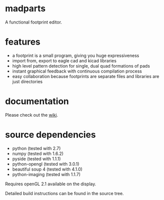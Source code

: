 madparts
========

A functional footprint editor.

features
========

* a footprint is a small program, giving you huge expressiveness
* import from, export to eagle cad and kicad libraries
* high level pattern detection for single, dual quad formations of pads
* instant graphical feedback with continuous compilation process
* easy collaboration because footprints are separate files and libraries are just directories

documentation
=============

Please check out the [wiki](https://github.com/andete/madparts/wiki).

source dependencies
===================

* python (tested with 2.7)
* numpy (tested with 1.6.2)
* pyside (tested with 1.1.1)
* python-opengl (tested with 3.0.1)
* beautiful soup 4 (tested with 4.1.0)
* python-imaging (tested with 1.1.7)

Requires openGL 2.1 available on the display.

Detailed build instructions can be found in the source tree.
